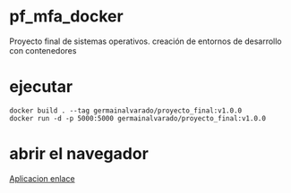 # pf_mfa_docker
Proyecto final de sistemas operativos. creación de entornos de desarrollo con contenedores

# ejecutar
~~~
docker build . --tag germainalvarado/proyecto_final:v1.0.0
docker run -d -p 5000:5000 germainalvarado/proyecto_final:v1.0.0
~~~
# abrir el navegador
<a href="http://127.0.0.1:5000/"> Aplicacion enlace </a>
